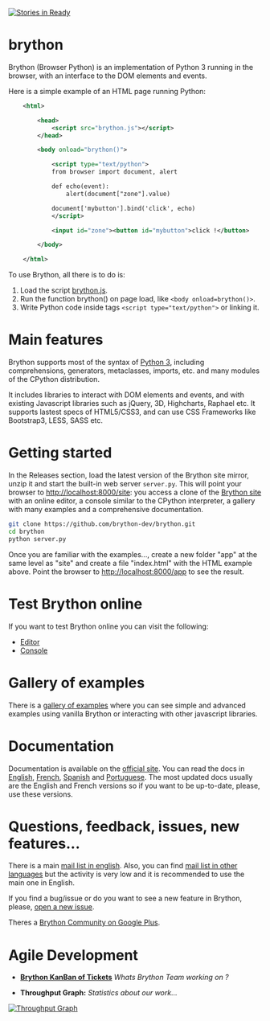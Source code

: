 [![Stories in Ready](https://badge.waffle.io/brython-dev/brython.svg?label=ready&title=Ready)](http://waffle.io/brython-dev/brython)


brython
=======

Brython (Browser Python) is an implementation of Python 3 running in the 
browser, with an interface to the DOM elements and events.

Here is a simple example of an HTML page running Python:

```xml
    <html>

        <head>
            <script src="brython.js"></script>
        </head>

        <body onload="brython()">

            <script type="text/python">
            from browser import document, alert

            def echo(event):
                alert(document["zone"].value)

            document['mybutton'].bind('click', echo)
            </script>

            <input id="zone"><button id="mybutton">click !</button>

        </body>

    </html>
```

To use Brython, all there is to do is:

1. Load the script [brython.js](http://brython.info/src/brython_dist.js "Brython from the site brython.info").
2. Run the function brython() on page load, like `<body onload=brython()>`.
3. Write Python code inside tags `<script type="text/python">` or linking it.


Main features
=============
Brython supports most of the syntax of [Python 3](https://www.python.org "Python Homepage"),
including comprehensions, generators, metaclasses, imports, etc.
and many modules of the CPython distribution.

It includes libraries to interact with DOM elements and events,
and with existing Javascript libraries such as jQuery, 3D, Highcharts, Raphael etc.
It supports lastest specs of HTML5/CSS3, and can use CSS Frameworks like Bootstrap3, LESS, SASS etc.


Getting started
===============
In the Releases section, load the latest version of the Brython site mirror,
unzip it and start the built-in web server `server.py`. This will point your
browser to [http://localhost:8000/site](http://localhost:8000/site):
you access a clone of the [Brython site](http://brython.info "Brython Homepage")
with an online editor, a console similar to the CPython interpreter,
a gallery with many examples and a comprehensive documentation.

```bash
git clone https://github.com/brython-dev/brython.git
cd brython
python server.py
```

Once you are familiar with the examples...,
create a new folder "app" at the same level as "site" and create a file "index.html"
with the HTML example above.
Point the browser to [http://localhost:8000/app](http://localhost:8000/app) to see the result.

Test Brython online
===================
If you want to test Brython online you can visit the following:

- [Editor](http://brython.info/tests/editor.html "Online Brython Editor")
- [Console](http://brython.info/tests/console.html "Online Brython Console")


Gallery of examples
===================
There is a [gallery of examples](http://brython.info/gallery/gallery_en.html "gallery of examples")
where you can see simple and advanced examples using vanilla Brython or
interacting with other javascript libraries.


Documentation
=============
Documentation is available on the [official site](http://www.brython.info "Brython Homepage").
You can read the docs in [English](http://brython.info/doc/en/index.html),
[French](http://brython.info/doc/fr/index.html),
[Spanish](http://brython.info/doc/es/index.html) and
[Portuguese](http://brython.info/doc/pt/index.html).
The most updated docs usually are the English and French versions so if you 
want to be up-to-date, please, use these versions.


Questions, feedback, issues, new features...
=============================================
There is a main [mail list in english](https://groups.google.com/forum/?fromgroups=#!forum/brython "Brython Main Mailing List").
Also, you can find [mail list in other languages](http://brython.info/groups.html "Brython Mailing Lists")
but the activity is very low and it is recommended to use the main one in English.

If you find a bug/issue or do you want to see a new feature in Brython, please,
[open a new issue](https://github.com/brython-dev/brython/issues "Brython GitHub Issues").

Theres a [Brython Community on Google Plus](https://plus.google.com/communities/114694456237115550531).


Agile Development
=================

- [**Brython KanBan of Tickets**](https://waffle.io/brython-dev/brython "Agile Developent Kanban") *Whats Brython Team working on ?*

- **Throughput Graph:** *Statistics about our work...*

[![Throughput Graph](https://graphs.waffle.io/brython-dev/brython/throughput.svg)](https://waffle.io/brython-dev/brython/metrics)
